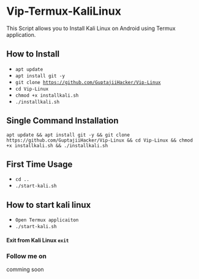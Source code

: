 # Vip-Termux-KaliLinux
This Script allows you to Install Kali Linux on Android using Termux application.

## How to Install
- <code>apt update </code>
- <code>apt install git -y</code>
- <code>git clone https://github.com/GuptajiiHacker/Vip-Linux</code>
- <code>cd Vip-Linux</code>
- <code>chmod +x installkali.sh</code>
- <code>./installkali.sh</code>

## Single Command Installation
<pre><code>apt update && apt install git -y && git clone https://github.com/GuptajiiHacker/Vip-Linux && cd Vip-Linux && chmod +x installkali.sh && ./installkali.sh</code></pre>

## First Time Usage
- <code>cd ..</code>
- <code>./start-kali.sh</code>

## How to start kali linux
- <code>Open Termux applicaiton</code>
- <code>./start-kali.sh</code>

#### Exit from Kali Linux <code>exit</code>

### Follow me on 
comming soon 
